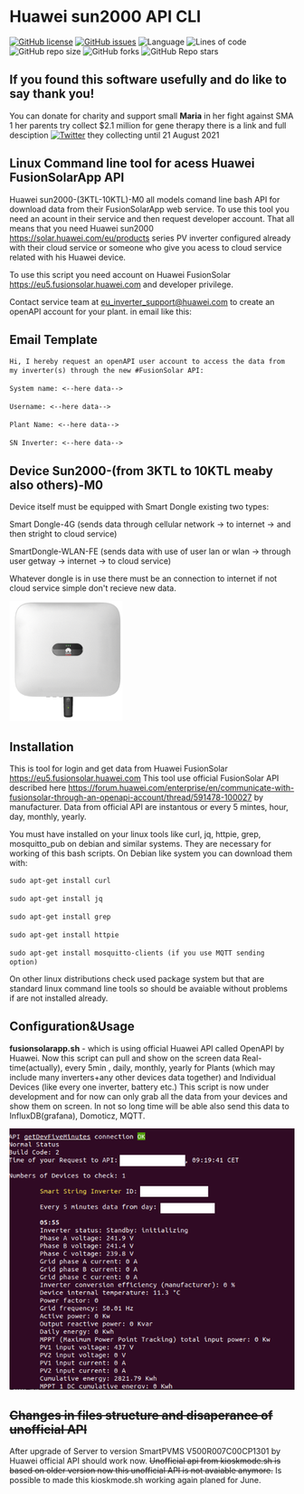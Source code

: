 # Huawei sun2000 API CLI 



[![GitHub license](https://img.shields.io/github/license/BlazejosP/huawei-sun2000-API-CLI)](https://github.com/BlazejosP/huawei-sun2000-API-CLI/blob/master/LICENSE)
 [![GitHub issues](https://img.shields.io/github/issues/BlazejosP/huawei-sun2000-API-CLI)](https://github.com/BlazejosP/huawei-sun2000-API-CLI/issues)
 ![Language](https://img.shields.io/badge/made%20with-bash-green)
![Lines of code](https://img.shields.io/tokei/lines/github/BlazejosP/huawei-sun2000-API-CLI)
![GitHub repo size](https://img.shields.io/github/repo-size/BlazejosP/huawei-sun2000-API-CLI)
![GitHub forks](https://img.shields.io/github/forks/BlazejosP/huawei-sun2000-API-CLI)
![GitHub Repo stars](https://img.shields.io/github/stars/BlazejosP/huawei-sun2000-API-CLI?style=social)

If you found this software usefully and do like to say thank you!
-
You can donate for charity and support small <B>Maria</B> in her fight against SMA 1 her parents try collect $2.1 million for gene therapy
there is a link and full desciption
<a href="https://www.siepomaga.pl/en/maria#wplaty"><img alt="Twitter" src="https://img.shields.io/twitter/url?color=yellow&label=Small%20Maria%20versus%20SMA%20type%201&logo=github&logoColor=black&url=https%3A%2F%2Fwww.siepomaga.pl%2Fen%2Fmaria%23wplaty"></a>
they collecting until 21 August 2021 

Linux Command line tool for acess Huawei FusionSolarApp API
-
Huawei sun2000-(3KTL-10KTL)-M0 all models comand line bash API for download data from their FusionSolarApp web service. To use this tool you need an acount in their service and then request developer account. That all means that you need Huawei sun2000 https://solar.huawei.com/eu/products series PV inverter configured already with their cloud service or someone who give you acess to cloud service related with his Huawei device.

To use this script you need account on Huawei FusionSolar https://eu5.fusionsolar.huawei.com and developer privilege.

Contact service team at eu_inverter_support@huawei.com to create an openAPI account for your plant. in email like this:

Email Template
-
```
Hi, I hereby request an openAPI user account to access the data from my inverter(s) through the new #FusionSolar API:

System name: <--here data--> 

Username: <--here data--> 

Plant Name: <--here data--> 

SN Inverter: <--here data-->
```

Device Sun2000-(from 3KTL to 10KTL meaby also others)-M0
-
Device itself must be equipped with Smart Dongle existing two types: 

Smart Dongle-4G (sends data through cellular network -> to internet -> and then stright to cloud service)

SmartDongle-WLAN-FE (sends data with use of user lan or wlan -> through user getway -> internet -> to cloud service)

Whatever dongle is in use there must be an connection to internet if not cloud service simple don't recieve new data. 

![Huawei-sun2000](pictures/3-10-FROUNT-Dongle.png)

Installation
-
This is tool for login and get data from Huawei FusionSolar https://eu5.fusionsolar.huawei.com
This tool use official FusionSolar API described here https://forum.huawei.com/enterprise/en/communicate-with-fusionsolar-through-an-openapi-account/thread/591478-100027 by manufacturer. Data from official API are instantous or every 5 mintes, hour, day, monthly, yearly.

You must have installed on your linux tools like curl, jq, httpie, grep, mosquitto_pub on debian and similar systems. They are necessary for working of this bash scripts. On Debian like system you can download them with:
```
sudo apt-get install curl

sudo apt-get install jq

sudo apt-get install grep

sudo apt-get install httpie

sudo apt-get install mosquitto-clients (if you use MQTT sending option)
```
On other linux distributions check used package system but that are standard linux command line tools so should be avaiable without problems if are not installed already. 

Configuration&Usage
-
<b>fusionsolarapp.sh</b> - which is using official Huawei API called OpenAPI by Huawei. Now this script can pull and show on the screen data Real-time(actually), every 5min , daily, monthly, yearly for Plants (which may include many inverters+any other devices data together) and Individual Devices (like every one inverter, battery etc.) This script is now under development and for now can only grab all the data from your devices and show them on screen. In not so long time will be able also send this data to InfluxDB(grafana), Domoticz, MQTT. 


![FusionSolarApp](pictures/fusionsolarapp.png)

~~Changes in files structure and disaperance of unofficial API~~
-
After upgrade of Server to version SmartPVMS V500R007C00CP1301 by Huawei official API should work now. ~~Unofficial api from kioskmode.sh is based on older version now this unofficial API is not avaiable anymore.~~ Is possible to made this kioskmode.sh working again planed for June.

